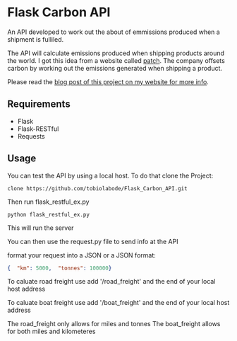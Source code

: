 # Flask Carbon API
An API developed to work out the about of emmissions produced when a shipment is fulliled.


The API  will calculate emissions produced when shipping products around the world. I got this idea from a website called [patch](https://www.usepatch.com/). 
The company offsets carbon by working out the emissions generated when shipping a product.

Please read the [blog post of this project on my website for more info](https://www.tobiolabode.com/blog/2020/6/25/python-api-for-carbon-emmissions).

## Requirements
- Flask
- Flask-RESTful
- Requests


## Usage
You can test the API by using a local host. To do that clone the Project:
```
clone https://github.com/tobiolabode/Flask_Carbon_API.git
```
Then run flask_restful_ex.py
```
python flask_restful_ex.py
```
This will run the server

You can then use the request.py file to send info at the API

format your request into a JSON or a JSON format:
```json
{  "km": 5000,  "tonnes": 100000}

```

To caluate road freight use add '/road_freight' and the end of your local host address

To caluate boat freight use add '/boat_freight' and the end of your local host address

The road_freight only allows for miles and tonnes
The boat_freight allows for both miles and kilometeres
